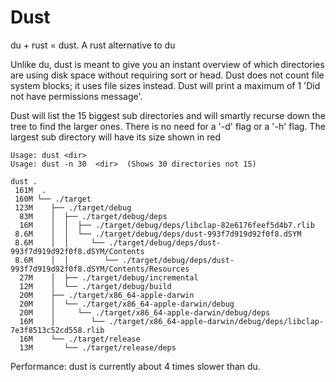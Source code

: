 # Dust
du + rust = dust. A rust alternative to du

Unlike du, dust is meant to give you an instant overview of which directories are using disk space without requiring sort or head. Dust does not count file system blocks; it uses file sizes instead. Dust will print a maximum of 1 'Did not have permissions message'.


Dust will list the 15 biggest sub directories and will smartly recurse down the tree to find the larger ones. There is no need for a '-d' flag or a '-h' flag. The largest sub directory will have its size shown in red

```
Usage: dust <dir>
Usage: dust -n 30  <dir>  (Shows 30 directories not 15)
```


```
dust .
 161M  .
 160M └── ./target
 123M    ├── ./target/debug
  83M    │  ├── ./target/debug/deps
  16M    │  │  ├── ./target/debug/deps/libclap-82e6176feef5d4b7.rlib
 8.6M    │  │  └── ./target/debug/deps/dust-993f7d919d92f0f8.dSYM
 8.6M    │  │     └── ./target/debug/deps/dust-993f7d919d92f0f8.dSYM/Contents
 8.6M    │  │        └── ./target/debug/deps/dust-993f7d919d92f0f8.dSYM/Contents/Resources
  27M    │  ├── ./target/debug/incremental
  12M    │  └── ./target/debug/build
  20M    ├── ./target/x86_64-apple-darwin
  20M    │  └── ./target/x86_64-apple-darwin/debug
  20M    │     └── ./target/x86_64-apple-darwin/debug/deps
  16M    │        └── ./target/x86_64-apple-darwin/debug/deps/libclap-7e3f8513c52cd558.rlib
  16M    └── ./target/release
  13M       └── ./target/release/deps
```

Performance: dust is currently about 4 times slower than du.




